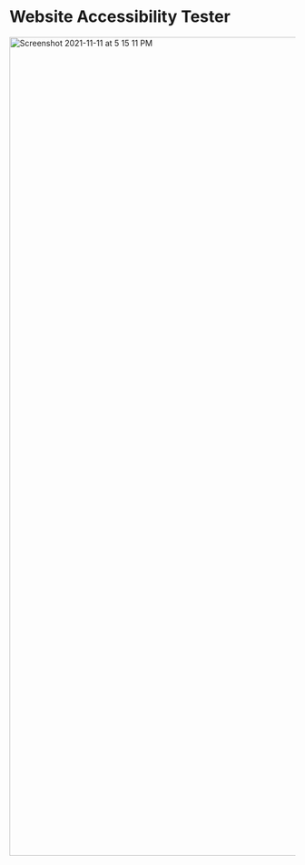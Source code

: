 # Website Accessibility Tester

<img width="1440" alt="Screenshot 2021-11-11 at 5 15 11 PM" src="https://user-images.githubusercontent.com/79074310/141329914-3b2049f4-705e-431d-95ec-e9312e82c7d0.png">

